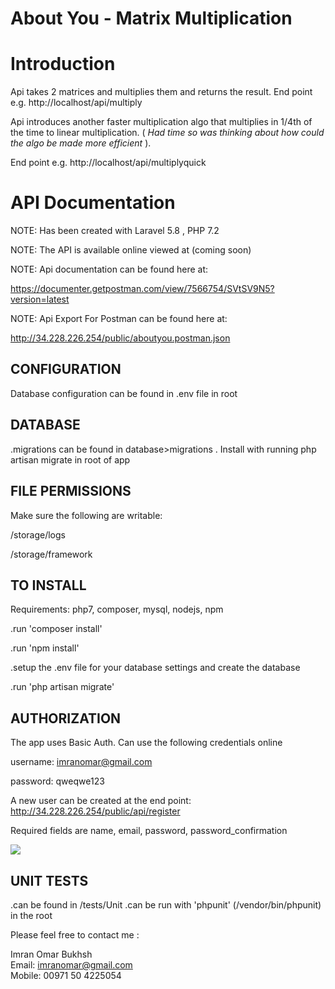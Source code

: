 <p align="center">
<h1>About You - Matrix Multiplication</h1>

<p align="center">
    
Introduction
=============

Api takes 2 matrices and multiplies them and returns the result. End point e.g. http://localhost/api/multiply

Api introduces another faster multiplication algo that multiplies in 1/4th of the time to linear multiplication.  (<i> Had time so was thinking about how could the algo be made more efficient</i> ).

End point e.g. http://localhost/api/multiplyquick

API Documentation
=============

NOTE: Has been created with Laravel 5.8 , PHP 7.2

NOTE: The API is available online viewed at (coming soon)

NOTE: Api documentation can be found here at:

https://documenter.getpostman.com/view/7566754/SVtSV9N5?version=latest

NOTE: Api Export For Postman can be found here at:

http://34.228.226.254/public/aboutyou.postman.json

CONFIGURATION
-------------
Database configuration can be found in .env file in root

DATABASE
--------
.migrations can be found in database>migrations . Install with running php artisan migrate in root of app

FILE PERMISSIONS
----------------
Make sure the following are writable:

/storage/logs 

/storage/framework

TO INSTALL
----------
Requirements: php7, composer, mysql, nodejs, npm

.run 'composer install'

.run 'npm install'

.setup the .env file for your database settings and create the database

.run 'php artisan migrate'

AUTHORIZATION
-------------
The app uses Basic Auth.  Can use the following credentials online

username: imranomar@gmail.com

password: qweqwe123

A new user can be created at the end point: http://34.228.226.254/public/api/register

Required fields are name, email, password, password_confirmation

<img src = "http://34.228.226.254/public/capture.png">



UNIT TESTS
---------------------------
.can be found in /tests/Unit
.can be run with 'phpunit' (/vendor/bin/phpunit) in the root

</p>

Please feel free to contact me :

Imran Omar Bukhsh<br>
Email: imranomar@gmail.com<br>
Mobile: 00971 50 4225054<br>

